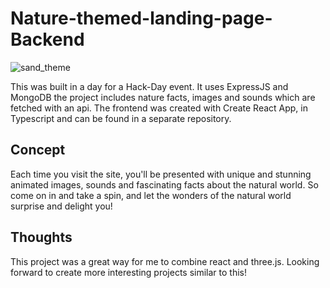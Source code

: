 # Nature-themed-landing-page-Backend

![sand_theme](https://user-images.githubusercontent.com/116962905/226166350-535eed1e-889b-4f9e-b620-76bbfd157170.jpg)

This was built in a day for a Hack-Day event. It uses ExpressJS and MongoDB
the project includes nature facts, images and sounds which are fetched with an api. The frontend was created with Create React App, in Typescript and can be found in a separate repository.

## Concept

Each time you visit the site, you'll be presented with unique and stunning animated images, sounds and fascinating facts about the natural world. So come on in and take a spin, and let the wonders of the natural world surprise and delight you!

## Thoughts

This project was a great way for me to combine react and three.js. 
Looking forward to create more interesting projects similar to this!
